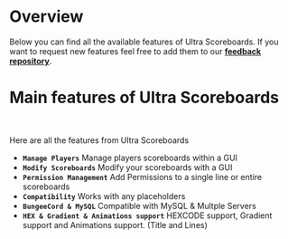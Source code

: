# Overview
Below you can find all the available features of Ultra Scoreboards. If you want to request new features feel free to add them to our **[feedback repository](https://github.com/TechsCode-Team/Feedback/discussions/categories/suggestions)**.
<br>

# Main features of Ultra Scoreboards
<br>

Here are all the features from Ultra Scoreboards
<br>

* **`Manage Players`**
  Manage players scoreboards within a GUI
* **`Modify Scoreboards`**
  Modify your scoreboards with a GUI
* **`Permission Management`**
  Add Permissions to a single line or entire scoreboards
* **`Compatibility`**
  Works with any placeholders
* **`BungeeCord & MySQL`**
  Compatible with MySQL & Multple Servers
* **`HEX & Gradient & Animations support`**
  HEXCODE support, Gradient support and Animations support. (Title and Lines)
